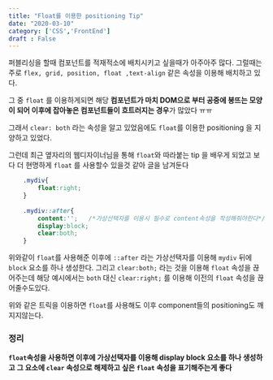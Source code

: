 ```yaml
---
title: "Float를 이용한 positioning Tip"
date: "2020-03-10"
category: ['CSS','FrontEnd']
draft : False
---
```


퍼블리싱을 할때 컴포넌트를 적재적소에 배치시키고 싶을때가 아주아주 많다.
그럴때는 주로 `flex, grid, position, float ,text-align`  같은 속성을 이용해 배치하고 있다.


그 중 `float` 를 이용하게되면 해당 **컴포넌트가 마치 DOM으로 부터 공중에 붕뜨는 모양이 되어   이후에 잡아놓은 컴포넌트들이 흐트러지는 경우**가 많았다 ㅠㅠ


그래서 `clear: both` 라는 속성을 알고 있었음에도 `float`를 이용한 positioning 을 지양하고 있었다.

그런데 최근 옆자리의 웹디자이너님을 통해 `float`와 따라붙는 tip 을 배우게 되었고    보다 더 현명하게 `float` 를 사용할수 있을것 같아 글을 남겨둔다
```css
    .mydiv{
    	float:right;
    }
    
    .mydiv::after{
    	content:'';   /*가상선택자를 이용시 필수로 content속성을 작성해줘야한다*/
    	display:block;
    	clear:both;
    }
```

위와같이 `float`를 사용해준 이후에
`::after` 라는 가상선택자를 이용해 `mydiv` 뒤에 `block` 요소를 하나 생성한다.
그리고 `clear:both;` 라는 것을 이용해 `float` 속성을 끊어주는데
해당 예시에서는 `both` 대신 `clear:right;` 를 이용해 이전의 `float` 속성을 끊어줄수도있다.

위와 같은 트릭을 이용하면 `float`를 사용해도 이후 component들의 positioning도 깨지지않는다.


### 정리

**`float`속성을 사용하면 이후에 가상선택자를 이용해 display block 요소를 하나 생성하고   그 요소에 `clear` 속성으로 해제하고 싶은 `float` 속성을 표기해주는게 좋다**
